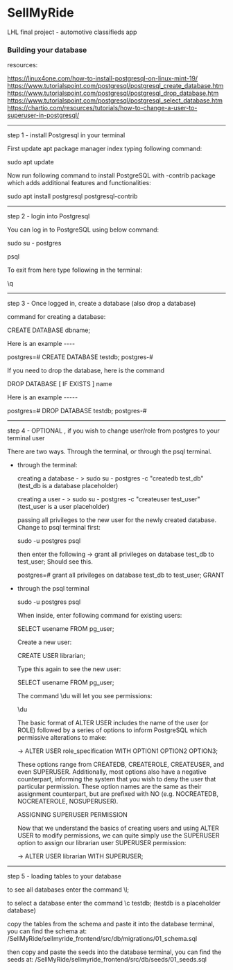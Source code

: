 # SellMyRide
LHL final project - automotive classifieds app

### Building your database

resources: 

https://linux4one.com/how-to-install-postgresql-on-linux-mint-19/
https://www.tutorialspoint.com/postgresql/postgresql_create_database.htm
https://www.tutorialspoint.com/postgresql/postgresql_drop_database.htm
https://www.tutorialspoint.com/postgresql/postgresql_select_database.htm
https://chartio.com/resources/tutorials/how-to-change-a-user-to-superuser-in-postgresql/


--------------------------------------------------------------------------------------------------------------------------

step 1 - install Postgresql in your terminal

First update apt package manager index typing following command:



sudo apt update



Now run following command to install PostgreSQL with -contrib package which adds additional features and functionalities:



sudo apt install postgresql postgresql-contrib

------------------------------------------------------------------------------------------------------------------------------

step 2 - login into Postgresql


You can log in to PostgreSQL using below command:


sudo su - postgres


psql


To exit from here type following in the terminal:


\q

------------------------------------------------------------------------------------------------------------

step 3 - Once logged in, create a database (also drop a database)

command for creating a database:


CREATE DATABASE dbname;


Here is an example ----


postgres=# CREATE DATABASE testdb;
postgres-# 


If you need to drop the database, here is the command

DROP DATABASE [ IF EXISTS ] name


Here is an example -----


postgres=# DROP DATABASE testdb;
postgres-# 

---------------------------------------------------------------------------------------------------------------------

step 4 - OPTIONAL , if you wish to change user/role from postgres to your terminal user

There are two ways. Through the terminal, or through the psql terminal.

- through the terminal:

  creating a database - >  sudo su - postgres -c "createdb test_db"
  (test_db is a database placeholder)

  creating a user - > sudo su - postgres -c "createuser test_user"
  (test_user is a user placeholder)

  passing all privileges to the new user for the newly created database. Change to psql terminal first:


  sudo -u postgres psql

  then enter the following -> grant all privileges on database test_db to test_user;
  Should see this.

  postgres=# grant all privileges on database test_db to test_user;
  GRANT

- through the psql terminal


  sudo -u postgres psql


  When inside, enter following command for existing users:


  SELECT usename FROM pg_user;


  Create a new user:


  CREATE USER librarian;

  Type this again to see the new user:


  SELECT usename FROM pg_user;


  The command \du will let you see permissions:

   \du


  The basic format of ALTER USER includes the name of the user (or ROLE) followed by a series of options to inform PostgreSQL which permissive alterations to make:


  ->      ALTER USER role_specification WITH OPTION1 OPTION2 OPTION3;


  These options range from CREATEDB, CREATEROLE, CREATEUSER, and even SUPERUSER. Additionally, most options also have a negative counterpart, informing the system that you wish to deny the user that particular permission. These option names are the same as their assignment counterpart, but are prefixed with NO (e.g. NOCREATEDB, NOCREATEROLE, NOSUPERUSER).


  ASSIGNING SUPERUSER PERMISSION

  Now that we understand the basics of creating users and using ALTER USER to modify permissions, we can quite simply use the SUPERUSER option to assign our librarian user SUPERUSER permission:

  ->      ALTER USER librarian WITH SUPERUSER;



----------------------------------------------------------------------------------------------------

  step 5 - loading tables to your database

  to see all databases enter the command \l;

  to select a database enter the command \c testdb;
  (testdb is a placeholder database)


  copy the tables from the schema and paste it into the database terminal, you can find the schema at:
  /SellMyRide/sellmyride_frontend/src/db/migrations/01_schema.sql

  then copy and paste the seeds into the database terminal, you can find the seeds at:
  /SellMyRide/sellmyride_frontend/src/db/seeds/01_seeds.sql
